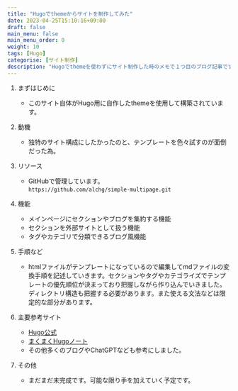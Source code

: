 ```yaml
---
title: "Hugoでthemeからサイトを制作してみた"
date: 2023-04-25T15:10:16+09:00
draft: false
main_menu: false
main_menu_order: 0
weight: 10
tags: [Hugo]
categorise: [サイト制作]
description: "Hugoでthemeを使わずにサイト制作した時のメモで１つ目のブログ記事です。"
---
```

1. まずはじめに  
	- このサイト自体がHugo用に自作したthemeを使用して構築されています。  

2. 動機  
	- 独特のサイト構成にしたかったのと、テンプレートを色々試すのが面倒だった為。  

3. リソース  
	- GitHubで管理しています。  
`https://github.com/alchg/simple-multipage.git`  
4. 機能  
	- メインページにセクションやブログを集約する機能  
	- セクションを外部サイトとして扱う機能  
	- タグやカテゴリで分類できるブログ風機能  
5. 手順など  
	- htmlファイルがテンプレートになっているので編集してmdファイルの変換手順を記述していきます。セクションやタグやカテゴライズでテンプレートの優先順位が決まっており把握しながら作り込んでいきました。ディレクトリ構造も把握する必要があります。また使える文法などは限定的な部分があります。  

6. 主要参考サイト  
	- [Hugo公式](https://gohugo.io/)  
	- [まくまくHugoノート](https://maku77.github.io/hugo/)  
	- その他多くのブログやChatGPTなども参考にしました。  

7. その他  
	- まだまだ未完成です。可能な限り手を加えていく予定です。  

